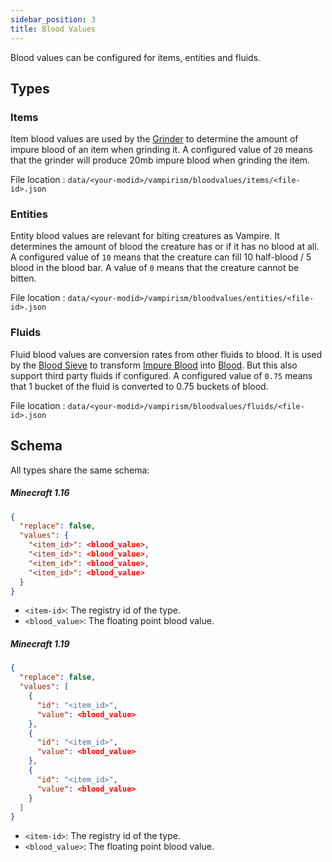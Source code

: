 ```yaml
---
sidebar_position: 3
title: Blood Values
---
```


Blood values can be configured for items, entities and fluids.

## Types
### Items
Item blood values are used by the [Grinder](../wiki/content/blocks#grinder) to determine the amount of impure blood of an item when grinding it.
A configured value of `20` means that the grinder will produce 20mb impure blood when grinding the item.

File location : `data/<your-modid>/vampirism/bloodvalues/items/<file-id>.json`

### Entities
Entity blood values are relevant for biting creatures as Vampire. It determines the amount of blood the creature has or if it has no blood at all.
A configured value of `10` means that the creature can fill 10 half-blood / 5 blood in the blood bar.
A value of `0` means that the creature cannot be bitten.

File location : `data/<your-modid>/vampirism/bloodvalues/entities/<file-id>.json`

### Fluids
Fluid blood values are conversion rates from other fluids to blood. It is used by the [Blood Sieve](../wiki/content/blocks#blood-sieve) to transform [Impure Blood](../wiki/content/fluids#impure-blood) into [Blood](../wiki/content/fluids#blood).
But this also support third party fluids if configured. A configured value of `0.75` means that 1 bucket of the fluid is converted to 0.75 buckets of blood.

File location : `data/<your-modid>/vampirism/bloodvalues/fluids/<file-id>.json`

## Schema
All types share the same schema:

##### Minecraft 1.16
```json title="<fileid>.json"
{
  "replace": false,
  "values": {
    "<item_id>": <blood_value>,
    "<item_id>": <blood_value>,
    "<item_id>": <blood_value>,
    "<item_id>": <blood_value>
  }
}
```
- `<item-id>`: The registry id of the type.
- `<blood_value>`: The floating point blood value.

##### Minecraft 1.19
```json title="<fileid>.json"
{
  "replace": false,
  "values": [
    {
      "id": "<item_id>",
      "value": <blood_value>
    },
    {
      "id": "<item_id>",
      "value": <blood_value>
    },
    {
      "id": "<item_id>",
      "value": <blood_value>
    }
  ]
}
```
- `<item-id>`: The registry id of the type.
- `<blood_value>`: The floating point blood value.